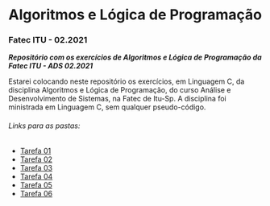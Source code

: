 # Algoritmos e Lógica de Programação
### Fatec ITU - 02.2021
*__Repositório com os exercícios de Algoritmos e Lógica de Programação da Fatec ITU - ADS 02.2021__*

Estarei colocando neste repositório os exercícios, em Linguagem C, da disciplina Algoritmos e Lógica de Programação, do curso Análise e Desenvolvimento de Sistemas, na Fatec de Itu-Sp.
A disciplina foi ministrada em Linguagem C, sem qualquer pseudo-código.

###### Links para as pastas:
- [Tarefa 01](https://github.com/teteUser/algoritmos_e_log_de_prog_FATEC_ITU/tree/master/Tarefa%201)
- [Tarefa 02](https://github.com/teteUser/algoritmos_e_log_de_prog_FATEC_ITU/tree/master/Tarefa%202)
- [Tarefa 03](https://github.com/teteUser/algoritmos_e_log_de_prog_FATEC_ITU/tree/master/Tarefa%203)
- [Tarefa 04](https://github.com/teteUser/algoritmos_e_log_de_prog_FATEC_ITU/tree/master/Tarefa%204)
- [Tarefa 05](https://github.com/teteUser/algoritmos_e_log_de_prog_FATEC_ITU/tree/master/Tarefa%205)
- [Tarefa 06](https://github.com/teteUser/algoritmos_e_log_de_prog_FATEC_ITU/tree/master/Tarefa%206)
